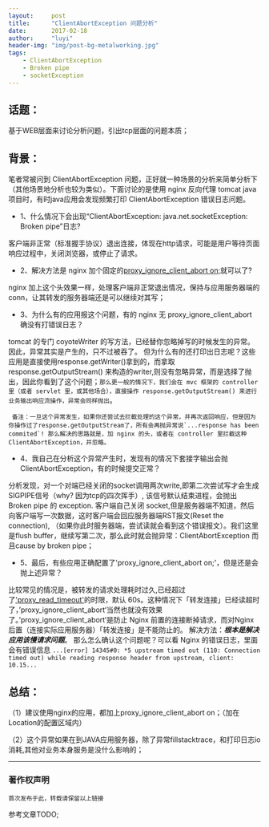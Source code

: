 ```yaml
---
layout:     post
title:      "ClientAbortException 问题分析"
date:       2017-02-18
author:     "luyi"
header-img: "img/post-bg-metalworking.jpg"
tags:
    - ClientAbortException
    - Broken pipe
    - socketException
---
```


## 话题：

基于WEB层面来讨论分析问题，引出tcp层面的问题本质；

## 背景：

笔者常被问到 ClientAbortException 问题，正好就一种场景的分析来简单分析下（其他场景地分析也较为类似）。下面讨论的是使用 nginx 反向代理 tomcat java项目时，有时java应用会发现频繁打印  ClientAbortException 错误日志问题。

- 1、什么情况下会出现“ClientAbortException:  java.net.socketException:  Broken pipe”日志?

客户端非正常（标准握手协议）退出连接，体现在http请求，可能是用户等待页面响应过程中，关闭浏览器，或停止了请求。

- 2、解决方法是 nginx 加个固定的[proxy_ignore_client_abort on;](http://nginx.org/en/docs/http/ngx_http_proxy_module.html#proxy_ignore_client_abort)就可以了?

nginx 加上这个头效果一样，处理客户端非正常退出情况，保持与应用服务器端的conn，让其转发的服务器端还是可以继续对其写；

- 3、为什么有的应用报这个问题，有的 nginx 无 proxy_ignore_client_abort 确没有打错误日志？

tomcat 的专门 coyoteWriter 的写方法，已经替你忽略掉写的时候发生的异常。因此，异常其实是产生的，只不过被吞了。
      但为什么有的还打印出日志呢？这些应用是直接使用response.getWriter()拿到的，而拿取 response.getOutputStream() 来构造的writer,则没有忽略异常，而是选择了抛出，因此你看到了这个问题；`那么更一般的情况下，我们会在 mvc 框架的 controller 里（或者 servlet 里，或其他场合），直接操作 response.getOutputStream() 来进行业务输出响应流操作，异常会同样抛出`。

     备注：一旦这个异常发生，如果你还尝试去拦截处理的这个异常，并再次返回响应，但是因为你操作过了response.getOutputStream了，所有会再抛异常说`...response has been commited`! 那么解决的思路就是，加 nginx 的头，或者在 controller 里拦截这种 ClientAbortException，并忽略。


- 4、我自己在分析这个异常产生时，发现有的情况下套接字输出会抛ClientAbortException，有的时候提交正常？

分析发现，对一个对端已经关闭的socket调用两次write,即第二次尝试写才会生成SIGPIPE信号（why? 因为tcp的四次挥手）, 该信号默认结束进程，会抛出 Broken pipe 的 exception.  客户端自己关闭 socket,但是服务器端不知道，然后向客户端写一次数据，这时客户端会回应服务器端RST报文(Reset the connection), （如果你此时服务器端，尝试读就会看到这个错误报文）。我们这里是flush buffer，继续写第二次，那么此时就会抛异常：ClientAbortException 而且cause by broken pipe；

- 5、最后，有些应用正确配置了'proxy_ignore_client_abort on;'，但是还是会抛上述异常？

比较常见的情况是，被转发的请求处理耗时过久,已经超过了['proxy_read_timeout'](http://nginx.org/en/docs/http/ngx_http_proxy_module.html#proxy_read_timeout)的时限，默认 60s。这种情况下「转发连接」已经读超时了，’proxy_ignore_client_abort‘当然也就没有效果了。’proxy_ignore_client_abort‘是防止 Nginx 前置的连接断掉请求，而对Nginx 后置（连接实际应用服务器）「转发连接」是不能防止的。 解决方法：***根本是解决应用该慢请求问题***。
         那么怎么确认这个问题呢？可以看 Nginx 的错误日志，里面会有错误信息
`...[error] 14345#0: *5 upstream timed out (110: Connection timed out) while reading response header from upstream, client: 10.15...`

## 总结：

（1）建议使用nginx的应用，都加上proxy_ignore_client_abort on；（加在Location的配置区域内）

（2）这个异常如果在到JAVA应用服务器，除了异常fillstacktrace，和打印日志io消耗,其他对业务本身服务是没什么影响的；

---

### 著作权声明

`首次发布于此，转载请保留以上链接`

参考文章TODO;
